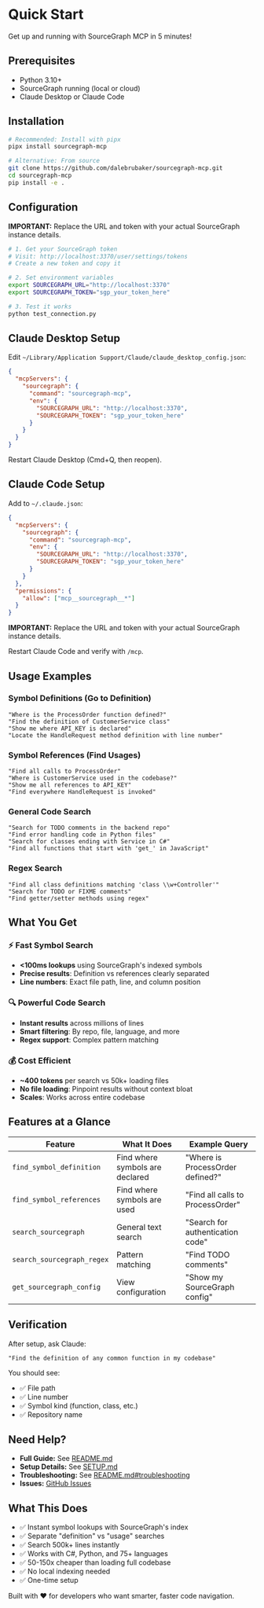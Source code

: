# Quick Start

Get up and running with SourceGraph MCP in 5 minutes!

## Prerequisites

- Python 3.10+
- SourceGraph running (local or cloud)
- Claude Desktop or Claude Code

## Installation

```bash
# Recommended: Install with pipx
pipx install sourcegraph-mcp

# Alternative: From source
git clone https://github.com/dalebrubaker/sourcegraph-mcp.git
cd sourcegraph-mcp
pip install -e .
```

## Configuration

**IMPORTANT:** Replace the URL and token with your actual SourceGraph instance details.

```bash
# 1. Get your SourceGraph token
# Visit: http://localhost:3370/user/settings/tokens
# Create a new token and copy it

# 2. Set environment variables
export SOURCEGRAPH_URL="http://localhost:3370"
export SOURCEGRAPH_TOKEN="sgp_your_token_here"

# 3. Test it works
python test_connection.py
```

## Claude Desktop Setup

Edit `~/Library/Application Support/Claude/claude_desktop_config.json`:

```json
{
  "mcpServers": {
    "sourcegraph": {
      "command": "sourcegraph-mcp",
      "env": {
        "SOURCEGRAPH_URL": "http://localhost:3370",
        "SOURCEGRAPH_TOKEN": "sgp_your_token_here"
      }
    }
  }
}
```

Restart Claude Desktop (Cmd+Q, then reopen).

## Claude Code Setup

Add to `~/.claude.json`:

```json
{
  "mcpServers": {
    "sourcegraph": {
      "command": "sourcegraph-mcp",
      "env": {
        "SOURCEGRAPH_URL": "http://localhost:3370",
        "SOURCEGRAPH_TOKEN": "sgp_your_token_here"
      }
    }
  },
  "permissions": {
    "allow": ["mcp__sourcegraph__*"]
  }
}
```
**IMPORTANT:** Replace the URL and token with your actual SourceGraph instance details.

Restart Claude Code and verify with `/mcp`.

## Usage Examples

### Symbol Definitions (Go to Definition)
```
"Where is the ProcessOrder function defined?"
"Find the definition of CustomerService class"
"Show me where API_KEY is declared"
"Locate the HandleRequest method definition with line number"
```

### Symbol References (Find Usages)
```
"Find all calls to ProcessOrder"
"Where is CustomerService used in the codebase?"
"Show me all references to API_KEY"
"Find everywhere HandleRequest is invoked"
```

### General Code Search
```
"Search for TODO comments in the backend repo"
"Find error handling code in Python files"
"Search for classes ending with Service in C#"
"Find all functions that start with 'get_' in JavaScript"
```

### Regex Search
```
"Find all class definitions matching 'class \\w+Controller'"
"Search for TODO or FIXME comments"
"Find getter/setter methods using regex"
```

## What You Get

### ⚡ Fast Symbol Search
- **<100ms lookups** using SourceGraph's indexed symbols
- **Precise results**: Definition vs references clearly separated
- **Line numbers**: Exact file path, line, and column position

### 🔍 Powerful Code Search
- **Instant results** across millions of lines
- **Smart filtering**: By repo, file, language, and more
- **Regex support**: Complex pattern matching

### 💰 Cost Efficient
- **~400 tokens** per search vs 50k+ loading files
- **No file loading**: Pinpoint results without context bloat
- **Scales**: Works across entire codebase

## Features at a Glance

| Feature | What It Does | Example Query |
|---------|--------------|---------------|
| `find_symbol_definition` | Find where symbols are declared | "Where is ProcessOrder defined?" |
| `find_symbol_references` | Find where symbols are used | "Find all calls to ProcessOrder" |
| `search_sourcegraph` | General text search | "Search for authentication code" |
| `search_sourcegraph_regex` | Pattern matching | "Find TODO comments" |
| `get_sourcegraph_config` | View configuration | "Show my SourceGraph config" |

## Verification

After setup, ask Claude:
```
"Find the definition of any common function in my codebase"
```

You should see:
- ✅ File path
- ✅ Line number
- ✅ Symbol kind (function, class, etc.)
- ✅ Repository name

## Need Help?

- **Full Guide:** See [README.md](README.md)
- **Setup Details:** See [SETUP.md](SETUP.md)
- **Troubleshooting:** See [README.md#troubleshooting](README.md#troubleshooting)
- **Issues:** [GitHub Issues](https://github.com/dalebrubaker/sourcegraph-mcp/issues)

## What This Does

- ✅ Instant symbol lookups with SourceGraph's index
- ✅ Separate "definition" vs "usage" searches
- ✅ Search 500k+ lines instantly
- ✅ Works with C#, Python, and 75+ languages
- ✅ 50-150x cheaper than loading full codebase
- ✅ No local indexing needed
- ✅ One-time setup

Built with ❤️ for developers who want smarter, faster code navigation.
